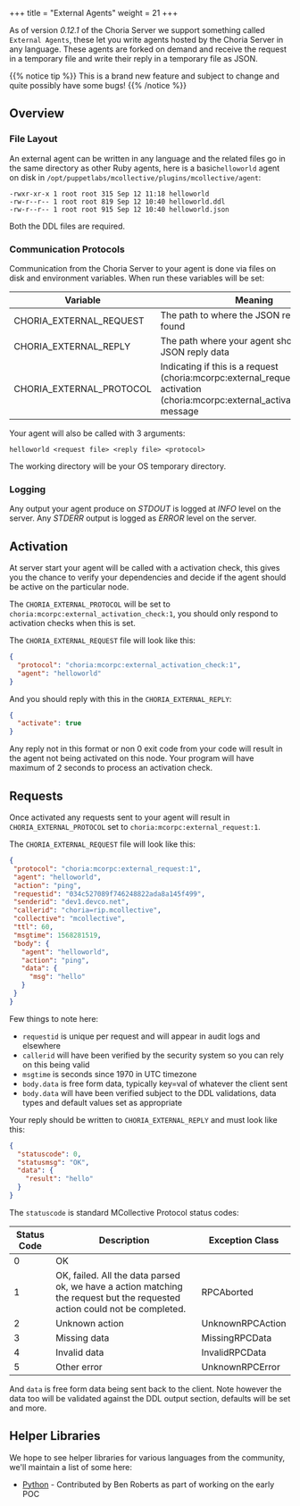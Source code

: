 +++
title = "External Agents"
weight = 21
+++

As of version *0.12.1* of the Choria Server we support something called `External Agents`, these let you write agents hosted by the Choria Server in any language.  These agents are forked on demand and receive the request in a temporary file and write their reply in a temporary file as JSON.

{{% notice tip %}}
This is a brand new feature and subject to change and quite possibly have some bugs!
{{% /notice %}}

## Overview

### File Layout

An external agent can be written in any language and the related files go in the same directory as other Ruby agents, here is a basic`helloworld` agent on disk in `/opt/puppetlabs/mcollective/plugins/mcollective/agent`:

```nohighlight
-rwxr-xr-x 1 root root 315 Sep 12 11:18 helloworld
-rw-r--r-- 1 root root 819 Sep 12 10:40 helloworld.ddl
-rw-r--r-- 1 root root 915 Sep 12 10:40 helloworld.json
```

Both the DDL files are required.

### Communication Protocols

Communication from the Choria Server to your agent is done via files on disk and environment variables.  When run these variables will be set:

|Variable|Meaning|
|--------|-------|
|CHORIA_EXTERNAL_REQUEST|The path to where the JSON request data is found|
|CHORIA_EXTERNAL_REPLY|The path where your agent should write JSON reply data|
|CHORIA_EXTERNAL_PROTOCOL|Indicating if this is a request (choria:mcorpc:external_request:1) or activation (choria:mcorpc:external_activation_check:1) message|

Your agent will also be called with 3 arguments:

```
helloworld <request file> <reply file> <protocol>
```

The working directory will be your OS temporary directory.

### Logging

Any output your agent produce on *STDOUT* is logged at *INFO* level on the server.  Any *STDERR* output is logged as *ERROR* level on the server.

## Activation

At server start your agent will be called with a activation check, this gives you the chance to verify your dependencies and decide if the agent should be active on the particular node.

The `CHORIA_EXTERNAL_PROTOCOL` will be set to `choria:mcorpc:external_activation_check:1`, you should only respond to activation checks when this is set.

The `CHORIA_EXTERNAL_REQUEST` file will look like this:

```json
{
  "protocol": "choria:mcorpc:external_activation_check:1",
  "agent": "helloworld"
}
```

And you should reply with this in the `CHORIA_EXTERNAL_REPLY`:

```json
{
  "activate": true
}
```

Any reply not in this format or non 0 exit code from your code will result in the agent not being activated on this node. Your program will have maximum of 2 seconds to process an activation check.

## Requests

Once activated any requests sent to your agent will result in `CHORIA_EXTERNAL_PROTOCOL` set to `choria:mcorpc:external_request:1`.

The `CHORIA_EXTERNAL_REQUEST` file will look like this:

```json
{
 "protocol": "choria:mcorpc:external_request:1",
 "agent": "helloworld",
 "action": "ping",
 "requestid": "034c527089f746248822ada8a145f499",
 "senderid": "dev1.devco.net",
 "callerid": "choria=rip.mcollective",
 "collective": "mcollective",
 "ttl": 60,
 "msgtime": 1568281519,
 "body": {
   "agent": "helloworld",
   "action": "ping",
   "data": {
     "msg": "hello"
   }
 }
}
```

Few things to note here:

 * `requestid` is unique per request and will appear in audit logs and elsewhere
 * `callerid` will have been verified by the security system so you can rely on this being valid
 * `msgtime` is seconds since 1970 in UTC timezone
 * `body.data` is free form data, typically key=val of whatever the client sent
 * `body.data` will have been verified subject to the DDL validations, data types and default values set as appropriate

Your reply should be written to `CHORIA_EXTERNAL_REPLY` and must look like this:

```json
{
  "statuscode": 0,
  "statusmsg": "OK",
  "data": {
    "result": "hello"
  }
}
```

The `statuscode` is standard MCollective Protocol status codes:

|Status Code|Description|Exception Class|
|-----------|-----------|---------------|
|0|OK| |
|1|OK, failed.  All the data parsed ok, we have a action matching the request but the requested action could not be completed.|RPCAborted|
|2|Unknown action|UnknownRPCAction|
|3|Missing data|MissingRPCData|
|4|Invalid data|InvalidRPCData|
|5|Other error|UnknownRPCError|

And `data` is free form data being sent back to the client.  Note however the data too will be validated against the DDL output section, defaults will be set and more.

## Helper Libraries

We hope to see helper libraries for various languages from the community, we'll maintain a list of some here:

 * [Python](https://github.com/optiz0r/py-mco-agent) - Contributed by Ben Roberts as part of working on the early POC